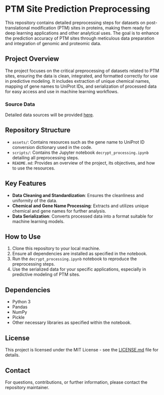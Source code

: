 # PTM Site Prediction Preprocessing

This repository contains detailed preprocessing steps for datasets on post-translational modification (PTM) sites in proteins, making them ready for deep learning applications and other analytical uses. The goal is to enhance the prediction accuracy of PTM sites through meticulous data preparation and integration of genomic and proteomic data.

## Project Overview

The project focuses on the critical preprocessing of datasets related to PTM sites, ensuring the data is clean, integrated, and formatted correctly for use in predictive modeling. It includes extraction of unique chemical names, mapping of gene names to UniProt IDs, and serialization of processed data for easy access and use in machine learning workflows.

### Source Data

Detailed data sources will be provided [here](https://doi.org/10.1126/science.ade3925).

## Repository Structure

- `assets/`: Contains resources such as the gene name to UniProt ID conversion dictionary used in the code.
- `scripts/`: Contains the Jupyter notebook `decrypt_processing.ipynb` detailing all preprocessing steps.
- `README.md`: Provides an overview of the project, its objectives, and how to use the resources.

## Key Features

- **Data Cleaning and Standardization**: Ensures the cleanliness and uniformity of the data.
- **Chemical and Gene Name Processing**: Extracts and utilizes unique chemical and gene names for further analysis.
- **Data Serialization**: Converts processed data into a format suitable for machine learning models.

## How to Use

1. Clone this repository to your local machine.
2. Ensure all dependencies are installed as specified in the notebook.
3. Run the `decrypt_processing.ipynb` notebook to reproduce the preprocessing steps.
4. Use the serialized data for your specific applications, especially in predictive modeling of PTM sites.

## Dependencies

- Python 3
- Pandas
- NumPy
- Pickle
- Other necessary libraries as specified within the notebook.

## License

This project is licensed under the MIT License - see the [LICENSE.md](LICENSE_LINK) file for details.

## Contact

For questions, contributions, or further information, please contact the repository maintainer.
